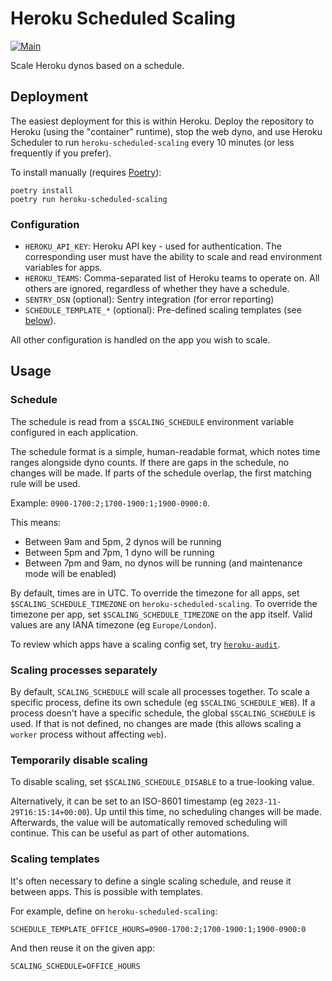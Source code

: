 # Heroku Scheduled Scaling

[![Main](https://github.com/torchbox/heroku-scheduled-scaling/actions/workflows/ci.yml/badge.svg)](https://github.com/torchbox/heroku-scheduled-scaling/actions/workflows/ci.yml)

Scale Heroku dynos based on a schedule.

## Deployment

The easiest deployment for this is within Heroku. Deploy the repository to Heroku (using the "container" runtime), stop the web dyno, and use Heroku Scheduler to run `heroku-scheduled-scaling` every 10 minutes (or less frequently if you prefer).

To install manually (requires [Poetry](https://python-poetry.org/)):

```
poetry install
poetry run heroku-scheduled-scaling
```

### Configuration

- `HEROKU_API_KEY`: Heroku API key - used for authentication. The corresponding user must have the ability to scale and read environment variables for apps.
- `HEROKU_TEAMS`: Comma-separated list of Heroku teams to operate on. All others are ignored, regardless of whether they have a schedule.
- `SENTRY_DSN` (optional): Sentry integration (for error reporting)
- `SCHEDULE_TEMPLATE_*` (optional): Pre-defined scaling templates (see [below](#scaling-templates)).

All other configuration is handled on the app you wish to scale.

## Usage

### Schedule

The schedule is read from a `$SCALING_SCHEDULE` environment variable configured in each application.

The schedule format is a simple, human-readable format, which notes time ranges alongside dyno counts. If there are gaps in the schedule, no changes will be made. If parts of the schedule overlap, the first matching rule will be used.

Example: `0900-1700:2;1700-1900:1;1900-0900:0`.

This means:

- Between 9am and 5pm, 2 dynos will be running
- Between 5pm and 7pm, 1 dyno will be running
- Between 7pm and 9am, no dynos will be running (and maintenance mode will be enabled)

By default, times are in UTC. To override the timezone for all apps, set `$SCALING_SCHEDULE_TIMEZONE` on `heroku-scheduled-scaling`. To override the timezone per app, set `$SCALING_SCHEDULE_TIMEZONE` on the app itself. Valid values are any IANA timezone (eg `Europe/London`).

To review which apps have a scaling config set, try [`heroku-audit`](https://github.com/torchbox/heroku-audit).

### Scaling processes separately

By default, `SCALING_SCHEDULE` will scale all processes together. To scale a specific process, define its own schedule (eg `$SCALING_SCHEDULE_WEB`). If a process doesn't have a specific schedule, the global `$SCALING_SCHEDULE` is used. If that is not defined, no changes are made (this allows scaling a `worker` process without affecting `web`).

### Temporarily disable scaling

To disable scaling, set `$SCALING_SCHEDULE_DISABLE` to a true-looking value.

Alternatively, it can be set to an ISO-8601 timestamp (eg `2023-11-29T16:15:14+00:00`). Up until this time, no scheduling changes will be made. Afterwards, the value will be automatically removed scheduling will continue. This can be useful as part of other automations.

### Scaling templates

It's often necessary to define a single scaling schedule, and reuse it between apps. This is possible with templates.

For example, define on `heroku-scheduled-scaling`:

```
SCHEDULE_TEMPLATE_OFFICE_HOURS=0900-1700:2;1700-1900:1;1900-0900:0
```

And then reuse it on the given app:

```
SCALING_SCHEDULE=OFFICE_HOURS
```
